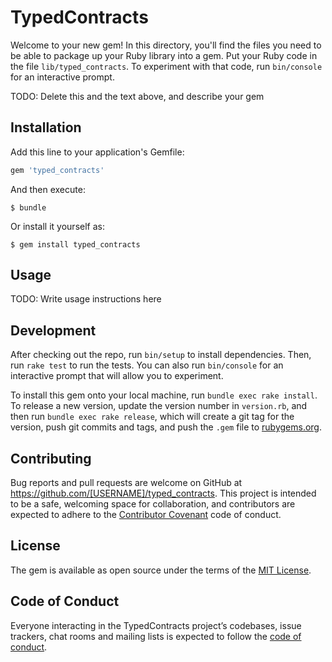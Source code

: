 # TypedContracts

Welcome to your new gem! In this directory, you'll find the files you need to be able to package up your Ruby library into a gem. Put your Ruby code in the file `lib/typed_contracts`. To experiment with that code, run `bin/console` for an interactive prompt.

TODO: Delete this and the text above, and describe your gem

## Installation

Add this line to your application's Gemfile:

```ruby
gem 'typed_contracts'
```

And then execute:

    $ bundle

Or install it yourself as:

    $ gem install typed_contracts

## Usage

TODO: Write usage instructions here

## Development

After checking out the repo, run `bin/setup` to install dependencies. Then, run `rake test` to run the tests. You can also run `bin/console` for an interactive prompt that will allow you to experiment.

To install this gem onto your local machine, run `bundle exec rake install`. To release a new version, update the version number in `version.rb`, and then run `bundle exec rake release`, which will create a git tag for the version, push git commits and tags, and push the `.gem` file to [rubygems.org](https://rubygems.org).

## Contributing

Bug reports and pull requests are welcome on GitHub at https://github.com/[USERNAME]/typed_contracts. This project is intended to be a safe, welcoming space for collaboration, and contributors are expected to adhere to the [Contributor Covenant](http://contributor-covenant.org) code of conduct.

## License

The gem is available as open source under the terms of the [MIT License](https://opensource.org/licenses/MIT).

## Code of Conduct

Everyone interacting in the TypedContracts project’s codebases, issue trackers, chat rooms and mailing lists is expected to follow the [code of conduct](https://github.com/[USERNAME]/typed_contracts/blob/master/CODE_OF_CONDUCT.md).
